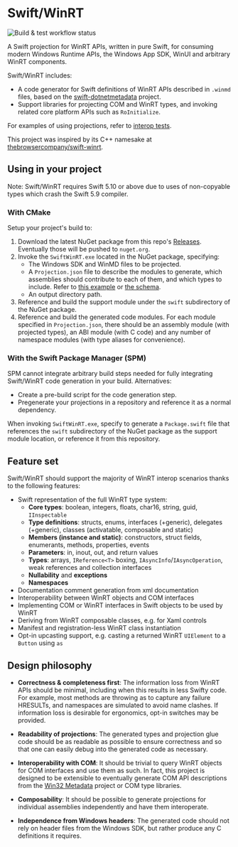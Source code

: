 # Swift/WinRT

![Build & test workflow status](https://github.com/tristanlabelle/swift-winrt/actions/workflows/build-and-test.yml/badge.svg?branch=main)

A Swift projection for WinRT APIs, written in pure Swift, for consuming modern Windows Runtime APIs, the Windows App SDK, WinUI and arbitrary WinRT components.

Swift/WinRT includes:

- A code generator for Swift definitions of WinRT APIs described in `.winmd` files, based on the [swift-dotnetmetadata](https://github.com/tristanlabelle/swift-dotnetmetadata) project.
- Support libraries for projecting COM and WinRT types, and invoking related core platform APIs such as `RoInitialize`.

For examples of using projections, refer to [interop tests](InteropTests/Tests).

This project was inspired by its C++ namesake at [thebrowsercompany/swift-winrt](https://github.com/thebrowsercompany/swift-winrt).

## Using in your project

Note: Swift/WinRT requires Swift 5.10 or above due to uses of non-copyable types which crash the Swift 5.9 compiler.

### With CMake

Setup your project's build to:

1. Download the latest NuGet package from this repo's [Releases](https://github.com/tristanlabelle/swift-winrt/releases). Eventually those will be pushed to `nuget.org`.
2. Invoke the `SwiftWinRT.exe` located in the NuGet package, specifying:
   - The Windows SDK and WinMD files to be projected.
   - A `Projection.json` file to describe the modules to generate, which assemblies should contribute to each of them, and which types to include. Refer to [this example](InteropTests/Projection.json) or [the schema](Generator/Projection.schema.json).
   - An output directory path.
3. Reference and build the support module under the `swift` subdirectory of the NuGet package.
4. Reference and build the generated code modules. For each module specified in `Projection.json`, there should be an assembly module (with projected types), an ABI module (with C code) and any number of namespace modules (with type aliases for convenience).

### With the Swift Package Manager (SPM)

SPM cannot integrate arbitrary build steps needed for fully integrating Swift/WinRT code generation in your build. Alternatives:

- Create a pre-build script for the code generation step.
- Pregenerate your projections in a repository and reference it as a normal dependency.

When invoking `SwiftWinRT.exe`, specify to generate a `Package.swift` file that references the `swift` subdirectory of the NuGet package as the support module location, or reference it from this repository.

## Feature set

Swift/WinRT should support the majority of WinRT interop scenarios thanks to the following features:

- Swift representation of the full WinRT type system:
  - **Core types**: boolean, integers, floats, char16, string, guid, `IInspectable`
  - **Type definitions**: structs, enums, interfaces (+generic), delegates (+generic), classes (activatable, composable and static)
  - **Members (instance and static)**: constructors, struct fields, enumerants, methods, properties, events
  - **Parameters**: in, inout, out, and return values
  - **Types**: arrays, `IReference<T>` boxing, `IAsyncInfo`/`IAsyncOperation`, weak references and collection interfaces
  - **Nullability** and **exceptions**
  - **Namespaces**
- Documentation comment generation from xml documentation
- Interoperability between WinRT objects and COM interfaces
- Implementing COM or WinRT interfaces in Swift objects to be used by WinRT
- Deriving from WinRT composable classes, e.g. for Xaml controls
- Manifest and registration-less WinRT class instantiation
- Opt-in upcasting support, e.g. casting a returned WinRT `UIElement` to a `Button` using `as`

## Design philosophy

- **Correctness & completeness first**: The information loss from WinRT APIs should be minimal, including when this results in less Swifty code. For example, most methods are throwing as to capture any failure HRESULTs, and namespaces are simulated to avoid name clashes. If information loss is desirable for ergonomics, opt-in switches may be provided.

- **Readability of projections**: The generated types and projection glue code should be as readable as possible to ensure correctness and so that one can easily debug into the generated code as necessary.

- **Interoperability with COM**: It should be trivial to query WinRT objects for COM interfaces and use them as such. In fact, this project is designed to be extensible to eventually generate COM API descriptions from the [Win32 Metadata](https://github.com/microsoft/win32metadata) project or COM type libraries.

- **Composability**: It should be possible to generate projections for individual assemblies independently and have them interoperate.

- **Independence from Windows headers**: The generated code should not rely on header files from the Windows SDK, but rather produce any C definitions it requires.
